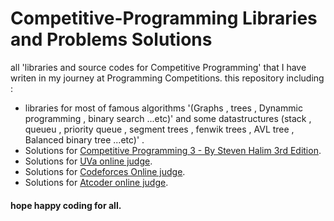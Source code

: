 Competitive-Programming Libraries and Problems Solutions
========================================================
all 'libraries and source codes for Competitive Programming' that I have writen in my journey at Programming Competitions.
this repository including :

* libraries for most of famous algorithms '(Graphs , trees , Dynammic programming , binary search ...etc)' and some datastructures (stack , queueu , priority queue , segment trees , fenwik trees , AVL tree , Balanced binary tree ...etc)' . 
* Solutions for  [Competitive Programming 3 - By Steven Halim 3rd Edition](https://www.amazon.com/Competitive-Programming-3rd-Steven-Halim/dp/B00FG8MNN8).
* Solutions for  [UVa online judge](https://onlinejudge.org/).
* Solutions for  [Codeforces Online judge](https://codeforces.com/).
* Solutions for  [Atcoder online judge](https://atcoder.jp/).

#### hope happy coding for all.
